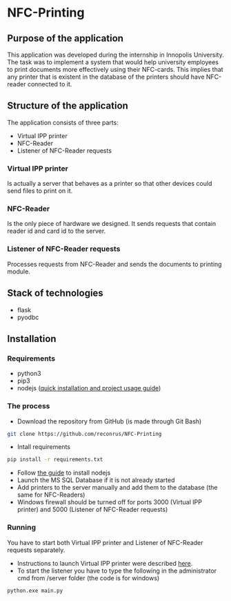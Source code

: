 # NFC-Printing

## Purpose of the application
This application was developed during the internship in Innopolis University. The task was to implement a system that would help university employees to print documents more effectively using their NFC-cards. This implies that any printer that is existent in the database of the printers should have NFC-reader connected to it.

## Structure of the application
The application consists of three parts:
* Virtual IPP printer
* NFC-Reader
* Listener of NFC-Reader requests
### Virtual IPP printer
Is actually a server that behaves as a printer so that other devices could send files to print on it.
### NFC-Reader
Is the only piece of hardware we designed. It sends requests that contain reader id and card id to the server.
### Listener of NFC-Reader requests
Processes requests from NFC-Reader and sends the documents to printing module.

## Stack of technologies
* flask
* pyodbc

## Installation
### Requirements
* python3
* pip3
* nodejs ([quick installation and project usage guide](https://github.com/reconrus/NFC-Printing/tree/dev/server/virtial-ipp-printer))
### The process
* Download the repository from GitHub (is made through Git Bash)
```sh
git clone https://github.com/reconrus/NFC-Printing
```
* Intall requirements
```sh
pip install -r requirements.txt
```
* Follow [the guide](https://github.com/reconrus/NFC-Printing/tree/dev/server/virtial-ipp-printer) to install nodejs
* Launch the MS SQL Database if it is not already started
* Add printers to the server manually and add them to the database (the same for NFC-Readers)
* Windows firewall should be turned off for ports 3000 (Virtual IPP printer) and 5000 (Listener of NFC-Reader requests)
### Running
You have to start both Virtual IPP printer and Listener of NFC-Reader requests separately. 
* Instructions to launch Virtual IPP printer were described [here](https://github.com/reconrus/NFC-Printing/tree/dev/server/virtial-ipp-printer).
* To start the listener you have to type the following in the administrator cmd from /server folder (the code is for windows)
```sh
python.exe main.py
```
